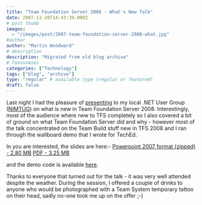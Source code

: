 ```yaml
---
title: "Team Foundation Server 2008 - What's New Talk"
date: 2007-11-20T14:43:39.000Z
# post thumb
images:
  - "/images/post/2007-team-foundation-server-2008-what.jpg"
#author
author: "Martin Woodward"
# description
description: "Migrated from old blog archive"
# Taxonomies
categories: ["Technology"]
tags: ["blog", "archive"]
type: "regular" # available type (regular or featured)
draft: false
---
```


[](http://www.woodwardweb.com/talks/TFS2008_Whats_New.pdf) Last night I had the pleasure of [presenting](http://nimtug.org/events/45/default.aspx) to my local .NET User Group ([NIMTUG](http://nimtug.org/default.aspx)) on what is new in Team Foundation Server 2008.  Interestingly, most of the audience where new to TFS completely so I also covered a bit of ground on what Team Foundation Server did and why - however most of the talk concentrated on the Team Build stuff new in TFS 2008 and I ran through the wallboard demo that I wrote for TechEd. 

In you are interested, the slides are here:-  [Powerpoint 2007 format (zipped) - 2.80 MB](http://www.woodwardweb.com/talks/TFS2008_Whats_New.zip)  [PDF - 3.25 MB](http://www.woodwardweb.com/talks/TFS2008_Whats_New.pdf) 

and the demo code is available [here](http://www.woodwardweb.com/vsts/000395.html). 

Thanks to everyone that turned out for the talk - it was very well attended despite the weather.  During the session, I offered a couple of drinks to anyone who would be photographed with a Team System temporary tattoo on their head, sadly no-one took me up on the offer ;-)